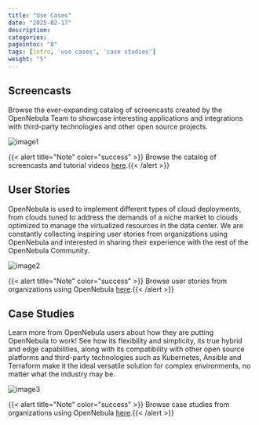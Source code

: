 ```yaml
---
title: "Use Cases"
date: "2025-02-17"
description:
categories:
pageintoc: "8"
tags: [intro, 'use cases', 'case studies']
weight: "5"
---
```


<a id="use-case-screencasts"></a>

<!--# Use Cases -->

## Screencasts

Browse the ever-expanding catalog of screencasts created by the OpenNebula Team to showcase interesting applications and integrations with third-party technologies and other open source projects.

![image1](/images/use_cases.png)

{{< alert title="Note" color="success" >}}
Browse the catalog of screencasts and tutorial videos [here](https://opennebula.io/screencasts/).{{< /alert >}} 

## User Stories

OpenNebula is used to implement different types of cloud deployments, from clouds tuned to address the demands of a niche market to clouds optimized to manage the virtualized resources in the data center. We are constantly collecting inspiring user stories from organizations using OpenNebula and interested in sharing their experience with the rest of the OpenNebula Community.

![image2](/images/user_stories.png)

{{< alert title="Note" color="success" >}}
Browse user stories from organizations using OpenNebula [here](https://opennebula.io/opennebula-user-stories/).{{< /alert >}} 

## Case Studies

Learn more from OpenNebula users about how they are putting OpenNebula to work! See how its flexibility and simplicity, its true hybrid and edge capabilities, along with its compatibility with other open source platforms and third-party technologies such as Kubernetes, Ansible and Terraform make it the ideal versatile solution for complex environments, no matter what the industry may be.

![image3](/images/case_studies.png)

{{< alert title="Note" color="success" >}}
Browse case studies from organizations using OpenNebula [here](https://opennebula.io/case-studies/).{{< /alert >}} 
